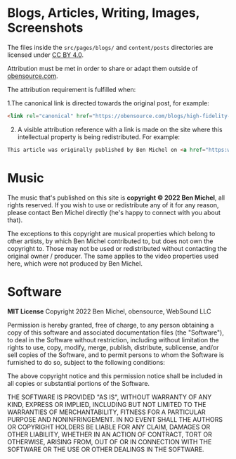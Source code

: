 # Blogs, Articles, Writing, Images, Screenshots

The files inside the `src/pages/blogs/` and `content/posts` directories are licensed under
[CC BY 4.0](https://creativecommons.org/licenses/by/4.0/).

Attribution must be met in order to share or adapt them outside of [obensource.com](https://www.obensource.com/).

The attribution requirement is fulfilled when:

1.The canonical link is directed towards the original post, for example:

```html
<link rel="canonical" href="https://obensource.com/blogs/high-fidelity-event-sampling-and-playback-with-vanilla-javascript/" />
```

2. A visible attribution reference with a link is made on the site where this intellectual property is being redistributed. For example:

```html
This article was originally published by Ben Michel on <a href="https:www.obensource.com">obensource.com</a>
```

# Music
The music that's published on this site is **copyright © 2022 Ben Michel**, all rights reserved. If you wish to use or redistribute any of it for any reason, please contact Ben Michel directly (he's happy to connect with you about that).

The exceptions to this copyright are musical properties which belong to other artists, by which Ben Michel contributed to, but does not own the copyright to. Those may not be used or redistributed without contacting the original owner / producer. The same applies to the video properties used here, which were not produced by Ben Michel.

# Software
**MIT License**
Copyright 2022 Ben Michel, obensource, WebSound LLC

Permission is hereby granted, free of charge, to any person obtaining a copy of this software and associated documentation files (the "Software"), to deal in the Software without restriction, including without limitation the rights to use, copy, modify, merge, publish, distribute, sublicense, and/or sell copies of the Software, and to permit persons to whom the Software is furnished to do so, subject to the following conditions:

The above copyright notice and this permission notice shall be included in all copies or substantial portions of the Software.

THE SOFTWARE IS PROVIDED "AS IS", WITHOUT WARRANTY OF ANY KIND, EXPRESS OR IMPLIED, INCLUDING BUT NOT LIMITED TO THE WARRANTIES OF MERCHANTABILITY, FITNESS FOR A PARTICULAR PURPOSE AND NONINFRINGEMENT. IN NO EVENT SHALL THE AUTHORS OR COPYRIGHT HOLDERS BE LIABLE FOR ANY CLAIM, DAMAGES OR OTHER LIABILITY, WHETHER IN AN ACTION OF CONTRACT, TORT OR OTHERWISE, ARISING FROM, OUT OF OR IN CONNECTION WITH THE SOFTWARE OR THE USE OR OTHER DEALINGS IN THE SOFTWARE.
